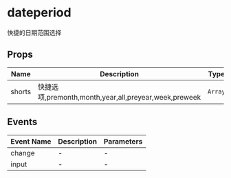 # dateperiod

快捷的日期范围选择

## Props

<!-- @vuese:dateperiod:props:start -->
|Name|Description|Type|Required|Default|
|---|---|---|---|---|
|shorts|快捷选项,premonth,month,year,all,preyear,week,preweek|`Array`|`false`|["month","premonth","all"]|

<!-- @vuese:dateperiod:props:end -->


## Events

<!-- @vuese:dateperiod:events:start -->
|Event Name|Description|Parameters|
|---|---|---|
|change|-|-|
|input|-|-|

<!-- @vuese:dateperiod:events:end -->


